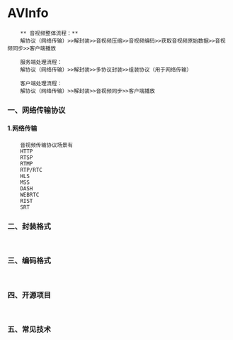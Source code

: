 # AVInfo
```
    ** 音视频整体流程：** 
    解协议（网络传输）>>解封装>>音视频压缩>>音视频编码>>获取音视频原始数据>>音视频同步>>客户端播放

    服务端处理流程：
    解协议（网络传输）>>解封装>>多协议封装>>组装协议（用于网络传输）

    客户端处理流程：
    解协议（网络传输）>>解封装>>音视频同步>>客户端播放
```

### 一、网络传输协议

#### 1.网络传输
```
    音视频传输协议场景有
    HTTP
    RTSP
    RTMP
    RTP/RTC
    HLS
    MSS
    DASH
    WEBRTC
    RIST
    SRT
```

### 二、封装格式
```
    
```  

### 三、编码格式
```
  
```

### 四、开源项目
```
  
```

### 五、常见技术
```
  
```
